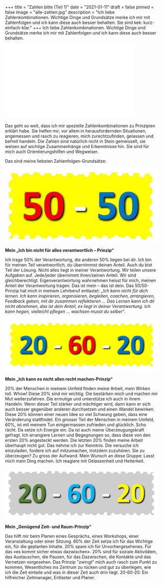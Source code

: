 +++
title = "Zahlen bitte (Teil 1)"
date = "2021-01-11"
draft = false
pinned = false
image = "alle-zahlen.jpg"
description = "Ich liebe Zahlenkombinationen. Wichtige Dinge und Grundsätze merke ich mir mit Zahlenfolgen und ich kann diese auch besser behalten. Sie sind kek: kurz-einfach-klar."
+++
Ich liebe Zahlenkombinationen. Wichtige Dinge und Grundsätze merke ich mir mit Zahlenfolgen und ich kann diese auch besser behalten.

![](kek-gif.gif)

Das geht so weit, dass ich mir spezielle Zahlenkombinationen zu Prinzipien erklärt habe. Sie helfen mir, vor allem in herausfordernden Situationen, angemessen und rasch zu reagieren, mich zurechtzufinden, gelassen und befreit handeln. Die Zahlen sind natürlich nicht in Stein gemeisselt, sie weisen auf wichtige Zusammenhänge und Erkenntnisse hin. Sie sind für mich auch Orientierungshilfen und Wegweiser. 

Das sind meine liebsten Zahlenfolgen-Grundsätze:

![](50-50.jpg)

**Mein „Ich bin nicht für alles verantwortlich – Prinzip“**

Ich trage 50% der Verantwortung, die anderen 50% liegen bei dir. Ich bin für meinen Teil verantwortlich, du übernimmst deinen Anteil. 
Auch du bist Teil der Lösung. 
Nicht alles liegt in meiner Verantwortung. Wir teilen unsere Aufgaben auf. Jede/jeder übernimmt ihren/seinen Anteil. Wir sind gleichberechtigt. 
Eigenverantwortung wahrnehmen heisst für mich, meinen Anteil der Verantwortung tragen. 
Das ist mein – das ist dein.
Das 50/50-Prinzip hat mich in meinem Lehrberuf entlastet: *„Ich kann nicht für dich lernen. Ich kann inspirieren, organisieren, begleiten, coachen, arrangieren, Feedback geben, mit dir zusammen reflektieren … Das Lernen kann ich dir nicht abnehmen, das ist dein Anteil, es liegt in deiner Verantwortung. Ich kann hegen, vielleicht pflegen … wachsen musst du selber“.*

![](20-60-20-2.jpg)

**Mein „Ich kann es nicht allen recht machen-Prinzip“**

20% der Menschen in meinem Umfeld finden meine Arbeit, mein Wirken toll. Whow! Diese 20% sind mir wichtig. Die bestärken mich und machen mir Mut weiterzufahren. Die ermutige und unterstütze ich auch in ihrem Handeln. Wenn dieser Teil stärker und mächtiger wird, dann kann er sich auch besser gegenüber anderen durchsetzen und einen Wandel bewirken. Diese 20% können einer neuen Idee so viel Schwung geben, dass eine Veränderung stattfindet.
Ein grosser Teil der Menschen in meinem Umfeld, 60%, ist mit meinem Tun einigermassen zufrieden und glücklich. Scho rächt. Da setze ich Energie ein. Da ist auch meine Überzeugungskraft gefragt. Ich arrangiere Lernen und Begegnungen so, dass diese von den ersten 20% angesteckt werden.
Die letzten 20% finden meine Arbeit überhaupt nicht gut. Das nehme ich zur Kenntnis. Die versuche ich einzuladen, fordere ich auf mitzumachen, trotzdem zuzuhören. Sie zu überzeugen? Zu gross der Aufwand. Mein Wunsch an diese Gruppe: Lasst mich mein Ding machen.
Ich reagiere mit Gelassenheit und Heiterkeit.

![](20-60-20.jpg)

**Mein „Genügend Zeit- und Raum-Prinzip“**

Das hilft mir beim Planen eines Gesprächs, eines Workshops, einer Veranstaltung oder einer Sitzung. 
60% der Zeit setze ich für das Wichtige ein, für die geplanten Inhalte.
20% spare ich für Unvorhergesehenes. Für das «es kommt sicher etwas dazwischen».
20% sind für soziale Aktivitäten, das Austauschen, die Pausen, für das Dazwischen, die Kontakte und das Vernetzen vorgesehen. 
Das Prinzip "zwingt" mich auch rasch zum Punkt zu kommen, Wesentliches ins Zentrum zu rücken und gut zu überlegen, wie ich die Zeit einteile und was in dieser Zeit auch drin liegt.
20-60-20: Ein hilfreicher Zeitmanager, Entlaster und Planer.